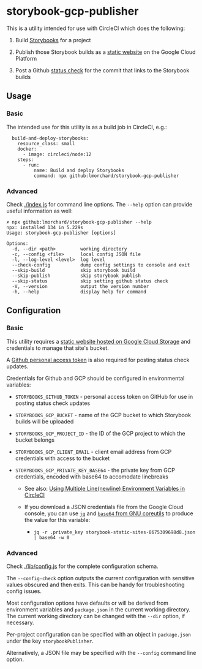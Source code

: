 # storybook-gcp-publisher

This is a utility intended for use with CircleCI which does the following:

1. Build [Storybooks][storybook] for a project

1. Publish those Storybook builds as a [static website][] on the Google Cloud Platform

1. Post a Github [status check][] for the commit that links to the Storybook builds

## Usage

### Basic

The intended use for this utility is as a build job in CircleCI, e.g.:

```
  build-and-deploy-storybooks:
    resource_class: small
    docker:
      - image: circleci/node:12
    steps:
      - run:
          name: Build and deploy Storybooks
          command: npx github:lmorchard/storybook-gcp-publisher
```

### Advanced

Check [./index.js](./index.js) for command line options. The `--help` option can provide useful information as well:

```
✗ npx github:lmorchard/storybook-gcp-publisher --help
npx: installed 134 in 5.229s
Usage: storybook-gcp-publisher [options]

Options:
  -d, --dir <path>         working directory
  -c, --config <file>      local config JSON file
  -l, --log-level <level>  log level
  --check-config           dump config settings to console and exit
  --skip-build             skip storybook build
  --skip-publish           skip storybook publish
  --skip-status            skip setting github status check
  -V, --version            output the version number
  -h, --help               display help for command
```

## Configuration

### Basic

This utility requires a [static website hosted on Google Cloud Storage](https://cloud.google.com/storage/docs/hosting-static-website) and credentials to manage that site's bucket.

A [Github personal access token](https://docs.github.com/en/github/authenticating-to-github/creating-a-personal-access-token) is also required for posting status check updates.

Credentials for Github and GCP should be configured in environmental variables:

* `STORYBOOKS_GITHUB_TOKEN` - personal access token on GitHub for use in posting status check updates

* `STORYBOOKS_GCP_BUCKET` - name of the GCP bucket to which Storybook builds will be uploaded

* `STORYBOOKS_GCP_PROJECT_ID` - the ID of the GCP project to which the bucket belongs

* `STORYBOOKS_GCP_CLIENT_EMAIL` - client email address from GCP credentials with access to the bucket

* `STORYBOOKS_GCP_PRIVATE_KEY_BASE64` - the private key from GCP credentials, encoded with base64 to accomodate linebreaks

  * See also: [Using Multiple Line(newline) Environment Variables in CircleCI](https://support.circleci.com/hc/en-us/articles/360046094254-Using-Multiple-Line-newline-Environment-Variables-in-CircleCI)

  * If you download a JSON credentials file from the Google Cloud console, you can use [`jq`](https://stedolan.github.io/jq/) and [`base64` from GNU coreutils](https://www.gnu.org/software/coreutils/) to produce the value for this variable:
    * `jq -r .private_key storybook-static-sites-8675309698d8.json | base64 -w 0 `

### Advanced

Check [./lib/config.js](./lib/config.js) for the complete configuration schema.

The `--config-check` option outputs the current configuration with sensitive values obscured and then exits. This can be handy for troubleshooting config issues.

Most configuration options have defaults or will be derived from environment variables and `package.json` in the current working directory. The current working directory can be changed with the `--dir` option, if necessary.

Per-project configuration can be specified with an object in `package.json` under the key `storybookPublisher`.

Alternatively, a JSON file may be specified with the `--config` command line option.

[status check]: https://docs.github.com/en/github/collaborating-with-issues-and-pull-requests/about-status-checks
[static website]: https://cloud.google.com/storage/docs/hosting-static-website
[storybook]: https://storybook.js.org/